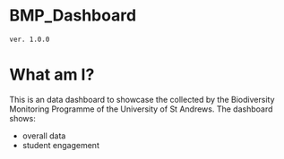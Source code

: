 # BMP_Dashboard
`ver. 1.0.0`
# What am I? 

This is an data dashboard to showcase the collected by the Biodiversity Monitoring Programme of the University of St Andrews. The dashboard shows:
- overall data
- student engagement 
